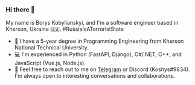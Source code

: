 ### Hi there 👋

My name is Borys Kobylianskyi, and I'm a software engineer based in Kherson, Ukraine 🇺🇦. #RussiaIsATerroristState

- 🔭 I have a 5-year degree in Programming Engineering from Kherson National Technical University.
- 💻 I'm experienced in Python (FastAPI, Django), C#/.NET, C++, and JavaScript (Vue.js, Node.js).
- 💬 Feel free to reach out to me on [Telegram](https://t.me/koshys) or Discord (Koshys#9834). I'm always open to interesting conversations and collaborations.


<!--
**KoshysDev/KoshysDev** is a ✨ _special_ ✨ repository because its `README.md` (this file) appears on your GitHub profile.

Here are some ideas to get you started:

- 🔭 I’m currently working on ...
- 🌱 I’m currently learning ...
- 👯 I’m looking to collaborate on ...
- 🤔 I’m looking for help with ...
- 💬 Ask me about ...
- 📫 How to reach me: ...
- 😄 Pronouns: ...
- ⚡ Fun fact: ...
-->
